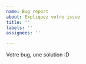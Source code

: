 ```yaml
---
name: Bug report
about: Expliquez votre issue
title: ''
labels: ''
assignees: ''

---
```


Votre bug, une solution :D
